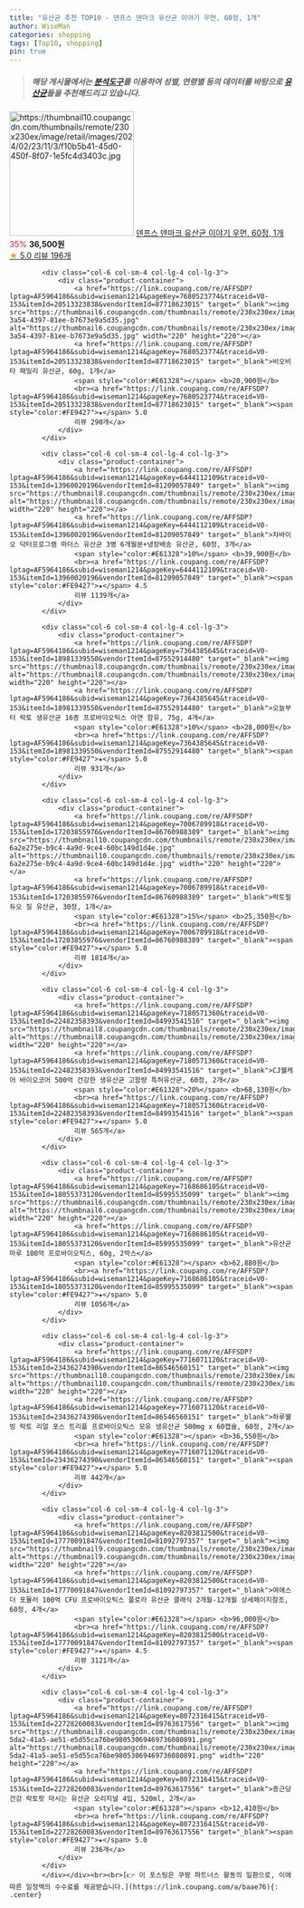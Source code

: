 ```yaml
---
title: "유산균 추천 TOP10 - 덴프스 덴마크 유산균 이야기 우먼, 60정, 1개"
author: WiseMan
categories: shopping
tags: [Top10, shopping]
pin: true
---
```


> ##### 해당 게시물에서는 [**분석도구**](https://itemscout.io/)를 이용하여 **성별**, **연령별** 등의 데이터를 바탕으로 [**유산균**](https://link.coupang.com/a/baae76)들을 추천해드리고 있습니다.
<div class="container"><div class="row">
            <div class="col-6 col-sm-4 col-lg-4 col-lg-3">
                <div class="product-container">
                    <a href="https://link.coupang.com/re/AFFSDP?lptag=AF5964186&subid=wiseman1214&pageKey=7711702676&traceid=V0-153&itemId=20673628303&vendorItemId=88775210466" target="_blank"><img src="https://thumbnail10.coupangcdn.com/thumbnails/remote/230x230ex/image/retail/images/2024/02/23/11/3/f10b5b41-45d0-450f-8f07-1e5fc4d3403c.jpg" alt="https://thumbnail10.coupangcdn.com/thumbnails/remote/230x230ex/image/retail/images/2024/02/23/11/3/f10b5b41-45d0-450f-8f07-1e5fc4d3403c.jpg" width="220" height="220"></a>
                    <a href="https://link.coupang.com/re/AFFSDP?lptag=AF5964186&subid=wiseman1214&pageKey=7711702676&traceid=V0-153&itemId=20673628303&vendorItemId=88775210466" target="_blank">덴프스 덴마크 유산균 이야기 우먼, 60정, 1개</a>
                    <span style="color:#E61328">35%</span> <b>36,500원</b>
                    <br><a href="https://link.coupang.com/re/AFFSDP?lptag=AF5964186&subid=wiseman1214&pageKey=7711702676&traceid=V0-153&itemId=20673628303&vendorItemId=88775210466" target="_blank"><span style="color:#FE9427">★</span> 5.0
                    리뷰 196개</a>
                </div>
            </div>
            
            <div class="col-6 col-sm-4 col-lg-4 col-lg-3">
                <div class="product-container">
                    <a href="https://link.coupang.com/re/AFFSDP?lptag=AF5964186&subid=wiseman1214&pageKey=7680523774&traceid=V0-153&itemId=20513323838&vendorItemId=87718623015" target="_blank"><img src="https://thumbnail6.coupangcdn.com/thumbnails/remote/230x230ex/image/retail/images/2023/11/09/10/2/be0ac81c-3a54-4397-81ee-b7673e9a5d35.jpg" alt="https://thumbnail6.coupangcdn.com/thumbnails/remote/230x230ex/image/retail/images/2023/11/09/10/2/be0ac81c-3a54-4397-81ee-b7673e9a5d35.jpg" width="220" height="220"></a>
                    <a href="https://link.coupang.com/re/AFFSDP?lptag=AF5964186&subid=wiseman1214&pageKey=7680523774&traceid=V0-153&itemId=20513323838&vendorItemId=87718623015" target="_blank">비오비타 패밀리 유산균, 60g, 1개</a>
                    <span style="color:#E61328"></span> <b>20,900원</b>
                    <br><a href="https://link.coupang.com/re/AFFSDP?lptag=AF5964186&subid=wiseman1214&pageKey=7680523774&traceid=V0-153&itemId=20513323838&vendorItemId=87718623015" target="_blank"><span style="color:#FE9427">★</span> 5.0
                    리뷰 290개</a>
                </div>
            </div>
            
            <div class="col-6 col-sm-4 col-lg-4 col-lg-3">
                <div class="product-container">
                    <a href="https://link.coupang.com/re/AFFSDP?lptag=AF5964186&subid=wiseman1214&pageKey=6444112109&traceid=V0-153&itemId=13960020196&vendorItemId=81209057849" target="_blank"><img src="https://thumbnail8.coupangcdn.com/thumbnails/remote/230x230ex/image/vendor_inventory/c0bc/56f359bf4d08505662926f3030a01524899b55012f376df3ef5e3be49adb.jpg" alt="https://thumbnail8.coupangcdn.com/thumbnails/remote/230x230ex/image/vendor_inventory/c0bc/56f359bf4d08505662926f3030a01524899b55012f376df3ef5e3be49adb.jpg" width="220" height="220"></a>
                    <a href="https://link.coupang.com/re/AFFSDP?lptag=AF5964186&subid=wiseman1214&pageKey=6444112109&traceid=V0-153&itemId=13960020196&vendorItemId=81209057849" target="_blank">차바이오 닥터프로그램 마더스 유산균 3병 6개월분+냉장배송 유산균, 60정, 3개</a>
                    <span style="color:#E61328">10%</span> <b>39,900원</b>
                    <br><a href="https://link.coupang.com/re/AFFSDP?lptag=AF5964186&subid=wiseman1214&pageKey=6444112109&traceid=V0-153&itemId=13960020196&vendorItemId=81209057849" target="_blank"><span style="color:#FE9427">★</span> 4.5
                    리뷰 1139개</a>
                </div>
            </div>
            
            <div class="col-6 col-sm-4 col-lg-4 col-lg-3">
                <div class="product-container">
                    <a href="https://link.coupang.com/re/AFFSDP?lptag=AF5964186&subid=wiseman1214&pageKey=7364385645&traceid=V0-153&itemId=18981339550&vendorItemId=87552914480" target="_blank"><img src="https://thumbnail8.coupangcdn.com/thumbnails/remote/230x230ex/image/vendor_inventory/15d5/3382e200c8ee6b4037076401429e55f82b93065cba4d1781e3695ba3c36b.jpg" alt="https://thumbnail8.coupangcdn.com/thumbnails/remote/230x230ex/image/vendor_inventory/15d5/3382e200c8ee6b4037076401429e55f82b93065cba4d1781e3695ba3c36b.jpg" width="220" height="220"></a>
                    <a href="https://link.coupang.com/re/AFFSDP?lptag=AF5964186&subid=wiseman1214&pageKey=7364385645&traceid=V0-153&itemId=18981339550&vendorItemId=87552914480" target="_blank">오늘부터 락토 생유산균 16종 프로바이오틱스 아연 함유, 75g, 4개</a>
                    <span style="color:#E61328">10%</span> <b>28,000원</b>
                    <br><a href="https://link.coupang.com/re/AFFSDP?lptag=AF5964186&subid=wiseman1214&pageKey=7364385645&traceid=V0-153&itemId=18981339550&vendorItemId=87552914480" target="_blank"><span style="color:#FE9427">★</span> 5.0
                    리뷰 931개</a>
                </div>
            </div>
            
            <div class="col-6 col-sm-4 col-lg-4 col-lg-3">
                <div class="product-container">
                    <a href="https://link.coupang.com/re/AFFSDP?lptag=AF5964186&subid=wiseman1214&pageKey=7006789918&traceid=V0-153&itemId=17203855976&vendorItemId=86760988389" target="_blank"><img src="https://thumbnail10.coupangcdn.com/thumbnails/remote/230x230ex/image/retail/images/106920072465164-6a2e275e-b9c4-4a9d-9ce4-60bc149d1d4e.jpg" alt="https://thumbnail10.coupangcdn.com/thumbnails/remote/230x230ex/image/retail/images/106920072465164-6a2e275e-b9c4-4a9d-9ce4-60bc149d1d4e.jpg" width="220" height="220"></a>
                    <a href="https://link.coupang.com/re/AFFSDP?lptag=AF5964186&subid=wiseman1214&pageKey=7006789918&traceid=V0-153&itemId=17203855976&vendorItemId=86760988389" target="_blank">락토필듀오 질 유산균, 30정, 1개</a>
                    <span style="color:#E61328">15%</span> <b>25,350원</b>
                    <br><a href="https://link.coupang.com/re/AFFSDP?lptag=AF5964186&subid=wiseman1214&pageKey=7006789918&traceid=V0-153&itemId=17203855976&vendorItemId=86760988389" target="_blank"><span style="color:#FE9427">★</span> 5.0
                    리뷰 1814개</a>
                </div>
            </div>
            
            <div class="col-6 col-sm-4 col-lg-4 col-lg-3">
                <div class="product-container">
                    <a href="https://link.coupang.com/re/AFFSDP?lptag=AF5964186&subid=wiseman1214&pageKey=7180571360&traceid=V0-153&itemId=22482358393&vendorItemId=84993541516" target="_blank"><img src="https://thumbnail8.coupangcdn.com/thumbnails/remote/230x230ex/image/vendor_inventory/7263/deebcc8997ef857836757eaf1b27a88f48654ebb8abc68d2b58d55bcbfb3.jpg" alt="https://thumbnail8.coupangcdn.com/thumbnails/remote/230x230ex/image/vendor_inventory/7263/deebcc8997ef857836757eaf1b27a88f48654ebb8abc68d2b58d55bcbfb3.jpg" width="220" height="220"></a>
                    <a href="https://link.coupang.com/re/AFFSDP?lptag=AF5964186&subid=wiseman1214&pageKey=7180571360&traceid=V0-153&itemId=22482358393&vendorItemId=84993541516" target="_blank">CJ웰케어 바이오코어 500억 건강한 생유산균 고함량 특허유산균, 60정, 2개</a>
                    <span style="color:#E61328">20%</span> <b>68,130원</b>
                    <br><a href="https://link.coupang.com/re/AFFSDP?lptag=AF5964186&subid=wiseman1214&pageKey=7180571360&traceid=V0-153&itemId=22482358393&vendorItemId=84993541516" target="_blank"><span style="color:#FE9427">★</span> 5.0
                    리뷰 565개</a>
                </div>
            </div>
            
            <div class="col-6 col-sm-4 col-lg-4 col-lg-3">
                <div class="product-container">
                    <a href="https://link.coupang.com/re/AFFSDP?lptag=AF5964186&subid=wiseman1214&pageKey=7168686105&traceid=V0-153&itemId=18055373120&vendorItemId=85995535099" target="_blank"><img src="https://thumbnail6.coupangcdn.com/thumbnails/remote/230x230ex/image/vendor_inventory/7a2e/124564df823f2171337bba19ae29f4040fae24c6f395d2d713d0a15d7dc6.png" alt="https://thumbnail6.coupangcdn.com/thumbnails/remote/230x230ex/image/vendor_inventory/7a2e/124564df823f2171337bba19ae29f4040fae24c6f395d2d713d0a15d7dc6.png" width="220" height="220"></a>
                    <a href="https://link.coupang.com/re/AFFSDP?lptag=AF5964186&subid=wiseman1214&pageKey=7168686105&traceid=V0-153&itemId=18055373120&vendorItemId=85995535099" target="_blank">유산균마루 100억 프로바이오틱스, 60g, 2박스</a>
                    <span style="color:#E61328"></span> <b>62,880원</b>
                    <br><a href="https://link.coupang.com/re/AFFSDP?lptag=AF5964186&subid=wiseman1214&pageKey=7168686105&traceid=V0-153&itemId=18055373120&vendorItemId=85995535099" target="_blank"><span style="color:#FE9427">★</span> 5.0
                    리뷰 1056개</a>
                </div>
            </div>
            
            <div class="col-6 col-sm-4 col-lg-4 col-lg-3">
                <div class="product-container">
                    <a href="https://link.coupang.com/re/AFFSDP?lptag=AF5964186&subid=wiseman1214&pageKey=7716071120&traceid=V0-153&itemId=23436274390&vendorItemId=86546560151" target="_blank"><img src="https://thumbnail10.coupangcdn.com/thumbnails/remote/230x230ex/image/vendor_inventory/42e6/705f62d3dfcb3bea405450774e43f1c7cc64691930b7c9f5c3b2d1cbe5b7.jpg" alt="https://thumbnail10.coupangcdn.com/thumbnails/remote/230x230ex/image/vendor_inventory/42e6/705f62d3dfcb3bea405450774e43f1c7cc64691930b7c9f5c3b2d1cbe5b7.jpg" width="220" height="220"></a>
                    <a href="https://link.coupang.com/re/AFFSDP?lptag=AF5964186&subid=wiseman1214&pageKey=7716071120&traceid=V0-153&itemId=23436274390&vendorItemId=86546560151" target="_blank">하루웰빙 락토 리얼 포스 트리플 프로바이오틱스 모유 생유산균 500mg x 60캡슐, 60정, 2개</a>
                    <span style="color:#E61328"></span> <b>36,550원</b>
                    <br><a href="https://link.coupang.com/re/AFFSDP?lptag=AF5964186&subid=wiseman1214&pageKey=7716071120&traceid=V0-153&itemId=23436274390&vendorItemId=86546560151" target="_blank"><span style="color:#FE9427">★</span> 5.0
                    리뷰 442개</a>
                </div>
            </div>
            
            <div class="col-6 col-sm-4 col-lg-4 col-lg-3">
                <div class="product-container">
                    <a href="https://link.coupang.com/re/AFFSDP?lptag=AF5964186&subid=wiseman1214&pageKey=8203812500&traceid=V0-153&itemId=17770091847&vendorItemId=81092797357" target="_blank"><img src="https://thumbnail9.coupangcdn.com/thumbnails/remote/230x230ex/image/vendor_inventory/28b6/428d4c90ae9e6f2fedec2025a91e6e0514f685b8bfac2e9106c0107ac2a6.jpg" alt="https://thumbnail9.coupangcdn.com/thumbnails/remote/230x230ex/image/vendor_inventory/28b6/428d4c90ae9e6f2fedec2025a91e6e0514f685b8bfac2e9106c0107ac2a6.jpg" width="220" height="220"></a>
                    <a href="https://link.coupang.com/re/AFFSDP?lptag=AF5964186&subid=wiseman1214&pageKey=8203812500&traceid=V0-153&itemId=17770091847&vendorItemId=81092797357" target="_blank">여에스더 포뮬러 100억 CFU 프로바이오틱스 플로라 유산균 클래식 2개월-12개월 상세페이지참조, 60정, 4개</a>
                    <span style="color:#E61328"></span> <b>96,000원</b>
                    <br><a href="https://link.coupang.com/re/AFFSDP?lptag=AF5964186&subid=wiseman1214&pageKey=8203812500&traceid=V0-153&itemId=17770091847&vendorItemId=81092797357" target="_blank"><span style="color:#FE9427">★</span> 4.5
                    리뷰 3121개</a>
                </div>
            </div>
            
            <div class="col-6 col-sm-4 col-lg-4 col-lg-3">
                <div class="product-container">
                    <a href="https://link.coupang.com/re/AFFSDP?lptag=AF5964186&subid=wiseman1214&pageKey=8072316415&traceid=V0-153&itemId=22728260083&vendorItemId=89763617556" target="_blank"><img src="https://thumbnail8.coupangcdn.com/thumbnails/remote/230x230ex/image/retail/images/32a4feb6-5da2-41a5-ae51-e5d55ca76be98053069469736080891.png" alt="https://thumbnail8.coupangcdn.com/thumbnails/remote/230x230ex/image/retail/images/32a4feb6-5da2-41a5-ae51-e5d55ca76be98053069469736080891.png" width="220" height="220"></a>
                    <a href="https://link.coupang.com/re/AFFSDP?lptag=AF5964186&subid=wiseman1214&pageKey=8072316415&traceid=V0-153&itemId=22728260083&vendorItemId=89763617556" target="_blank">종근당건강 락토핏 마시는 유산균 오리지널 4입, 520ml, 2개</a>
                    <span style="color:#E61328"></span> <b>12,410원</b>
                    <br><a href="https://link.coupang.com/re/AFFSDP?lptag=AF5964186&subid=wiseman1214&pageKey=8072316415&traceid=V0-153&itemId=22728260083&vendorItemId=89763617556" target="_blank"><span style="color:#FE9427">★</span> 5.0
                    리뷰 236개</a>
                </div>
            </div>
            </div></div><br><br>[👉 이 포스팅은 쿠팡 파트너스 활동의 일환으로, 이에 따른 일정액의 수수료를 제공받습니다.](https://link.coupang.com/a/baae76){: .center}
